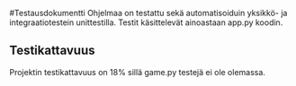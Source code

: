 #Testausdokumentti
Ohjelmaa on testattu sekä automatisoiduin yksikkö- ja integraatiotestein unittestilla. Testit käsittelevät ainoastaan app.py koodin.

## Testikattavuus
Projektin testikattavuus on 18% sillä game.py testejä ei ole olemassa.

